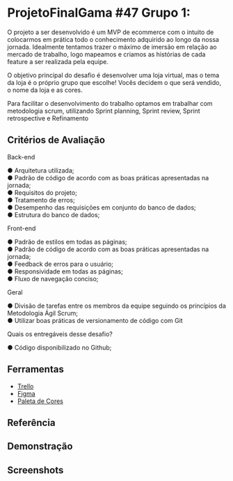 # ProjetoFinalGama #47 Grupo 1:

O projeto a ser desenvolvido é um MVP de ecommerce com o
intuito de colocarmos em prática todo o conhecimento
adquirido ao longo da nossa jornada. Idealmente tentamos
trazer o máximo de imersão em relação ao mercado de
trabalho, logo mapeamos e criamos as histórias de cada feature
a ser realizada pela equipe.

O objetivo principal do desafio é desenvolver uma loja virtual,
mas o tema da loja é o próprio grupo que escolhe! Vocês
decidem o que será vendido, o nome da loja e as cores.

Para facilitar o desenvolvimento do trabalho optamos em trabalhar com metodologia scrum, utilizando Sprint planning, Sprint review, Sprint retrospective e Refinamento

## Critérios de Avaliação

Back-end

● Arquitetura utilizada;<br>
● Padrão de código de acordo com as boas práticas apresentadas na jornada;<br>
● Requisitos do projeto;<br>
● Tratamento de erros;<br>
● Desempenho das requisições em conjunto do banco de dados;<br>
● Estrutura do banco de dados;

Front-end

● Padrão de estilos em todas as páginas;<br>
● Padrão de código de acordo com as boas práticas apresentadas na jornada;<br>
● Feedback de erros para o usuário;<br>
● Responsividade em todas as páginas;<br>
● Fluxo de navegação conciso;<br>

Geral

● Divisão de tarefas entre os membros da equipe seguindo os princípios da Metodologia Ágil Scrum;<br>
● Utilizar boas práticas de versionamento de código com Git

Quais os entregáveis desse desafio?

● Código disponibilizado no Github;

## Ferramentas

- [Trello](https://trello.com/b/Bl2TCbwX/desafio-final-47-grupo-4)
- [Figma](https://www.figma.com/file/GXs05SIY7mVoEnlsdFByzg/Ecommerce-Wireframe?node-id=0-1)
- [Paleta de Cores](https://www.materialpalette.com/)

## Referência

## Demonstração

## Screenshots


